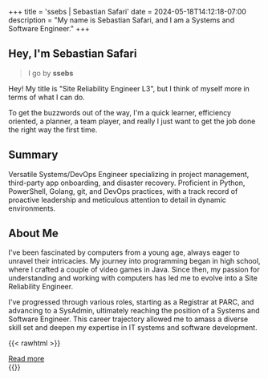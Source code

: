 +++
title = 'ssebs | Sebastian Safari'
date = 2024-05-18T14:12:18-07:00
description = "My name is Sebastian Safari, and I am a Systems and Software Engineer."
+++

## Hey, I'm Sebastian Safari
> I go by **ssebs**

Hey! My title is "Site Reliability Engineer L3", but I think of myself more in terms of what I can do.  
       
To get the buzzwords out of the way, I'm a quick learner, efficiency oriented, a planner, a team player, and really I just want to get the job done the right way the first time.
        

## Summary

Versatile Systems/DevOps Engineer specializing in project management, third-party app onboarding, and disaster recovery. Proficient in Python, PowerShell, Golang, git, and DevOps practices, with a track record of proactive leadership and meticulous attention to detail in dynamic environments.


## About Me

I've been fascinated by computers from a young age, always eager to unravel their intricacies. My journey into programming began in high school, where I crafted a couple of video games in Java. Since then, my passion for understanding and working with computers has led me to evolve into a Site Reliability Engineer.

I've progressed through various roles, starting as a Registrar at PARC, and advancing to a SysAdmin, ultimately reaching the position of a Systems and Software Engineer. This career trajectory allowed me to amass a diverse skill set and deepen my expertise in IT systems and software development.

{{< rawhtml >}}
<div class="border-2 border-primary hover:bg-primary p-3 rounded-xl w-[128px] font-semibold">
    <a href="/about">Read more</a>
</div>
{{</ rawhtml >}}


<!-- 
{{< blueSection >}}
### Background
I've been fascinated by computers from a young age, always eager to unravel their intricacies. My journey into programming began in high school, where I crafted a couple of video games in Java. Since then, my passion for understanding and working with computers has led me to evolve into a Site Reliability Engineer.

I've progressed through various roles, starting as a Registrar at PARC, and advancing to a SysAdmin, ultimately reaching the position of a Systems and Software Engineer. This career trajectory allowed me to amass a diverse skill set and deepen my expertise in IT systems and software development.

{{</ blueSection >}}
{{< spacer 16>}}
{{< blueSection >}}

### What I've done
I've led multiple 3rd party app onboardings in my SRE role at Meta, crafted disaster recovery solutions, and automated and standardized processes for efficiency. Proficient in Python, Linux, Chef, and DevOps practices, I've played a key role in driving project success.

{{</ blueSection >}}
{{< spacer 16>}}
{{< blueSection >}}

### What's next
Let's connect and explore how my skills and experiences align with your team's objectives, and how together, we can navigate the dynamic landscape of systems and software engineering.

{{</ blueSection >}}
{{< spacer 16>}} -->
